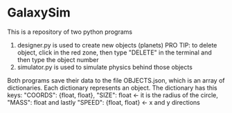 # GalaxySim
This is a repository of two python programs
1) designer.py is used to create new objects (planets)
   PRO TIP: to delete object, click in the red zone, then type "DELETE" in the terminal and then type the object number
2) simulator.py is used to simulate physics behind those objects

Both programs save their data to the file OBJECTS.json, which is an array of dictionaries. Each dictionary represents an object.
The dictionary has this keys: "COORDS": {float, float}, "SIZE": float <- it is the radius of the circle, "MASS": float and lastly "SPEED": {float, float} <- x and y directions
